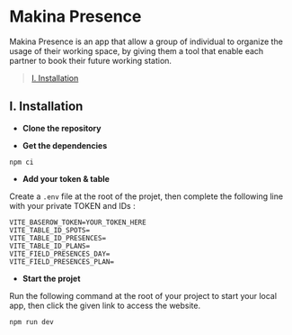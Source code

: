 # Makina Presence

Makina Presence is an app that allow a group of individual to organize the usage of their working space, by giving them a tool that enable each partner to book their future working station.

> [I. Installation](#installation)


## I. Installation

- **Clone the repository**

- **Get the dependencies**
```
npm ci
```

- **Add your token & table**

Create a `.env` file at the root of the projet, then complete the following line with your private TOKEN and IDs :
```
VITE_BASEROW_TOKEN=YOUR_TOKEN_HERE
VITE_TABLE_ID_SPOTS=
VITE_TABLE_ID_PRESENCES=
VITE_TABLE_ID_PLANS=
VITE_FIELD_PRESENCES_DAY=
VITE_FIELD_PRESENCES_PLAN=
```

- **Start the projet**

Run the following command at the root of your project to start your local app, then click the given link to access the website.
```
npm run dev
```